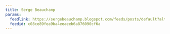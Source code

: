 ```yaml
---
title: Serge Beauchamp
params:
  feedlink: https://sergebeauchamp.blogspot.com/feeds/posts/default?alt=rss
  feedid: c08ce89fea9ba4eeaeeb6a876090cf6a
---
```

